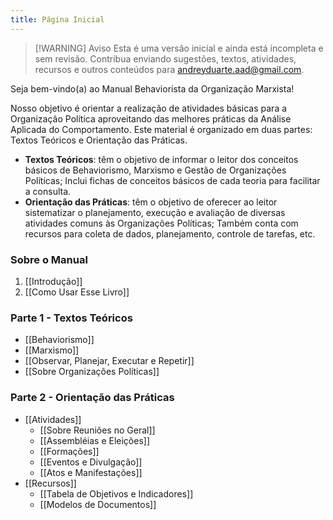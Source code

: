 ```yaml
---
title: Página Inicial
---
```

> [!WARNING] Aviso
> Esta é uma versão inicial e ainda está incompleta e sem revisão. Contribua enviando sugestões, textos, atividades, recursos e outros conteúdos para andreyduarte.aad@gmail.com.

Seja bem-vindo(a) ao Manual Behaviorista da Organização Marxista!

Nosso objetivo é orientar a realização de atividades básicas para a Organização Política aproveitando das melhores práticas da Análise Aplicada do Comportamento. Este material é organizado em duas partes: Textos Teóricos e Orientação das Práticas. 

* **Textos Teóricos**: têm o objetivo de informar o leitor dos conceitos básicos de Behaviorismo, Marxismo e Gestão de Organizações Políticas; Inclui fichas de conceitos básicos de cada teoria para facilitar a consulta.
* **Orientação das Práticas**: têm o objetivo de oferecer ao leitor  sistematizar o planejamento, execução e avaliação de diversas atividades comuns às Organizações Políticas; Também conta com recursos para coleta de dados, planejamento, controle de tarefas, etc.
### Sobre o Manual
1. [[Introdução]]
2. [[Como Usar Esse Livro]]
### Parte 1 - Textos Teóricos 
* [[Behaviorismo]]
* [[Marxismo]]
* [[Observar, Planejar, Executar e Repetir]]
* [[Sobre Organizações Políticas]]
### Parte 2 - Orientação das Práticas 
* [[Atividades]]
	* [[Sobre Reuniões no Geral]]
	* [[Assembléias e Eleições]]
	* [[Formações]]
	* [[Eventos e Divulgação]]
	* [[Atos e Manifestações]]
* [[Recursos]]
	* [[Tabela de Objetivos e Indicadores]]
	* [[Modelos de Documentos]]